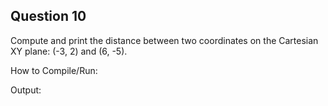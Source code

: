## Question 10

Compute and print the distance between two coordinates on the Cartesian XY plane: (-3, 2) and (6, -5).

How to Compile/Run:

Output:
